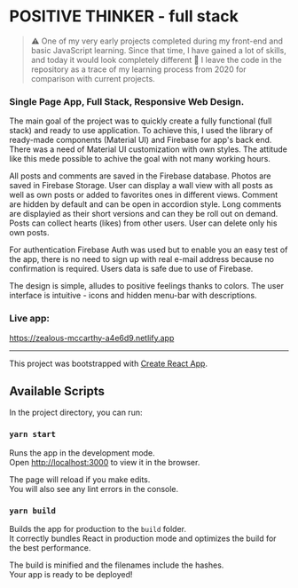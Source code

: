 # POSITIVE THINKER - full stack

> :warning: One of my very early projects completed during my front-end and basic JavaScript learning. Since that time, I have gained a lot of skills, and today it would look completely different :see_no_evil: I leave the code in the repository as a trace of my learning process from 2020 for comparison with current projects.

### Single Page App, Full Stack, Responsive Web Design.
The main goal of the project was to quickly create a fully functional (full stack) and ready to use application. To achieve this, I used the library of ready-made components (Material UI) and Firebase for app's back end. There was a need of Material UI customization with own styles. The attitude like this mede possible to achive the goal with not many working hours.

All posts and comments are saved in the Firebase database. Photos are saved in Firebase Storage. User can display a wall view with all posts as well as own posts or added to favorites ones in different views. Comment are hidden by default and can be open in accordion style. Long comments are displayied as their short versions and can they be roll out on demand. Posts can collect hearts (likes) from other users. User can delete only his own posts.

For authentication Firebase Auth was used but to enable you an easy test of the app, there is no need to sign up with real e-mail address because no confirmation is required. Users data is safe due to use of Firebase.

The design is simple, alludes to positive feelings thanks to colors. The user interface is intuitive - icons and hidden menu-bar with descriptions.

### Live app:
https://zealous-mccarthy-a4e6d9.netlify.app

------------

This project was bootstrapped with [Create React App](https://github.com/facebook/create-react-app).

## Available Scripts

In the project directory, you can run:

### `yarn start`

Runs the app in the development mode.<br />
Open [http://localhost:3000](http://localhost:3000) to view it in the browser.

The page will reload if you make edits.<br />
You will also see any lint errors in the console.

### `yarn build`

Builds the app for production to the `build` folder.<br />
It correctly bundles React in production mode and optimizes the build for the best performance.

The build is minified and the filenames include the hashes.<br />
Your app is ready to be deployed!
